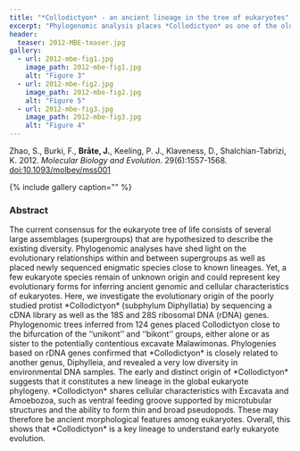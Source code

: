 ```yaml
---
title: "*Collodictyon* - an ancient lineage in the tree of eukaryotes"
excerpt: "Phylogenomic analysis places *Collodictyon* as one of the oldest lineages in the Tree of Life."
header:
  teaser: 2012-MBE-teaser.jpg
gallery:
  - url: 2012-mbe-fig1.jpg
    image_path: 2012-mbe-fig1.jpg
    alt: "Figure 3"
  - url: 2012-mbe-fig2.jpg
    image_path: 2012-mbe-fig2.jpg
    alt: "Figure 5"
  - url: 2012-mbe-fig3.jpg
    image_path: 2012-mbe-fig3.jpg
    alt: "Figure 4"
---
```


Zhao, S., Burki, F., **Bråte, J.**, Keeling, P. J., Klaveness, D., Shalchian-Tabrizi, K. 2012. *Molecular Biology and Evolution*. 29(6):1557-1568. [doi:10.1093/molbev/mss001](http://mbe.oxfordjournals.org/content/29/6/1557)

{% include gallery caption="" %}


<h3>Abstract</h3>
The current consensus for the eukaryote tree of life consists of several large assemblages (supergroups) that are hypothesized to describe the existing diversity. Phylogenomic analyses have shed light on the evolutionary relationships within and between supergroups as well as placed newly sequenced enigmatic species close to known lineages. Yet, a few eukaryote species remain of unknown origin and could represent key evolutionary forms for inferring ancient genomic and cellular characteristics of eukaryotes. Here, we investigate the evolutionary origin of the poorly studied protist *Collodictyon* (subphylum Diphyllatia) by sequencing a cDNA library as well as the 18S and 28S ribosomal DNA (rDNA) genes. Phylogenomic trees inferred from 124 genes placed Collodictyon close to the bifurcation of the ‘‘unikont’’ and ‘‘bikont’’ groups, either alone or as sister to the potentially contentious excavate Malawimonas. Phylogenies based on rDNA genes confirmed that *Collodictyon* is closely related to another genus, Diphylleia, and revealed a very low diversity in environmental DNA samples. The early and distinct origin of *Collodictyon* suggests that it constitutes a new lineage in the global eukaryote phylogeny. *Collodictyon* shares cellular characteristics with Excavata and Amoebozoa, such as ventral feeding groove supported by microtubular structures and the ability to form thin and broad pseudopods. These may therefore be ancient morphological features among eukaryotes. Overall, this shows that *Collodictyon* is a key lineage to understand early eukaryote evolution.
